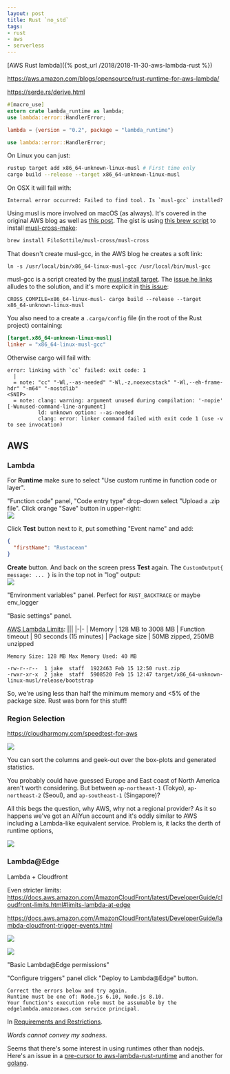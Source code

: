 ```yaml
---
layout: post
title: Rust `no_std`
tags:
- rust
- aws
- serverless
---
```


[AWS Rust lambda]({% post_url /2018/2018-11-30-aws-lambda-rust %})

https://aws.amazon.com/blogs/opensource/rust-runtime-for-aws-lambda/

https://serde.rs/derive.html
```rust
#[macro_use]
extern crate lambda_runtime as lambda;
use lambda::error::HandlerError;
```
```toml
lambda = {version = "0.2", package = "lambda_runtime"}
```
```rust
use lambda::error::HandlerError;
```

On Linux you can just:
```bash
rustup target add x86_64-unknown-linux-musl # First time only
cargo build --release --target x86_64-unknown-linux-musl
```
On OSX it will fail with:
```
Internal error occurred: Failed to find tool. Is `musl-gcc` installed?
```

Using musl is more involved on macOS (as always).  It's covered in the original AWS blog as well as [this post](https://chr4.org/blog/2017/03/15/cross-compile-and-link-a-static-binary-on-macos-for-linux-with-cargo-and-rust/).  The gist is using [this brew script](https://github.com/FiloSottile/homebrew-musl-cross) to install [musl-cross-make](https://github.com/richfelker/musl-cross-make):
```bash
brew install FiloSottile/musl-cross/musl-cross
```

That doesn't create musl-gcc, in the AWS blog he creates a soft link:
```
ln -s /usr/local/bin/x86_64-linux-musl-gcc /usr/local/bin/musl-gcc
```

musl-gcc is a script created by the [musl install target](http://git.musl-libc.org/cgit/musl/tree/Makefile?h=v1.1.21&id=1691b23955590d1eb66a11158fdd91c86337e886#n70).  The [issue he links](https://github.com/alexcrichton/cc-rs/issues/82) alludes to the solution, and it's more explicit in [this issue](https://github.com/zonyitoo/context-rs/issues/31):
```
CROSS_COMPILE=x86_64-linux-musl- cargo build --release --target x86_64-unknown-linux-musl
```

You also need to a create a `.cargo/config` file (in the root of the Rust project) containing:
```toml
[target.x86_64-unknown-linux-musl]
linker = "x86_64-linux-musl-gcc"
```

Otherwise cargo will fail with:
```
error: linking with `cc` failed: exit code: 1
  |
  = note: "cc" "-Wl,--as-needed" "-Wl,-z,noexecstack" "-Wl,--eh-frame-hdr" "-m64" "-nostdlib"
<SNIP>
  = note: clang: warning: argument unused during compilation: '-nopie' [-Wunused-command-line-argument]
          ld: unknown option: --as-needed
          clang: error: linker command failed with exit code 1 (use -v to see invocation)
```


## AWS


### Lambda

For __Runtime__ make sure to select "Use custom runtime in function code or layer".

"Function code" panel, "Code entry type" drop-down select "Upload a .zip file".  Click orange "Save" button in upper-right:  
![](/assets/aws_lambda_upload.png)

Click __Test__ button next to it, put something "Event name" and  add:
```json
{
  "firstName": "Rustacean"
}
```
__Create__ button.  And back on the screen press __Test__ again.
The `CustomOutput{ message: ... }` is in the top not in "log" output:  
![](/assets/aws_lambda_result.png)

"Environment variables" panel.
Perfect for `RUST_BACKTRACE` or maybe env_logger

"Basic settings" panel.

[AWS Lambda Limits](https://docs.aws.amazon.com/lambda/latest/dg/limits.html):
|||
|-|-
| Memory | 128 MB to 3008 MB
| Function timeout | 90 seconds (15 minutes)
| Package size | 50MB zipped, 250MB unzipped

```
Memory Size: 128 MB	Max Memory Used: 40 MB
```

```
-rw-r--r--  1 jake  staff  1922463 Feb 15 12:50 rust.zip
-rwxr-xr-x  2 jake  staff  5908520 Feb 15 12:47 target/x86_64-unknown-linux-musl/release/bootstrap
```

So, we're using less than half the minimum memory and <5% of the package size.  Rust was born for this stuff!

### Region Selection

https://cloudharmony.com/speedtest-for-aws

![](/assets/speedtest_aws_shanghai_china_telecom.png)

You can sort the columns and geek-out over the box-plots and generated statistics.

You probably could have guessed Europe and East coast of North America aren't worth considering.
But between `ap-northeast-1` (Tokyo), `ap-northeast-2` (Seoul), and `ap-southeast-1` (Singapore)?

All this begs the question, why AWS, why not a regional provider?  As it so happens we've got an AliYun account and it's oddly similar to AWS including a Lambda-like equivalent service.  Problem is, it lacks the derth of runtime options, 

![](/assets/aliyun_lambda_runtimes.png)

### Lambda@Edge

Lambda + Cloudfront

Even stricter limits:
https://docs.aws.amazon.com/AmazonCloudFront/latest/DeveloperGuide/cloudfront-limits.html#limits-lambda-at-edge

https://docs.aws.amazon.com/AmazonCloudFront/latest/DeveloperGuide/lambda-cloudfront-trigger-events.html

![](/assets/aws_region.png)

![](/assets/aws_lambda_cloudfront.png)

"Basic Lambda@Edge permissions"

"Configure triggers" panel click "Deploy to Lambda@Edge" button.

```
Correct the errors below and try again.
Runtime must be one of: Node.js 6.10, Node.js 8.10.
Your function's execution role must be assumable by the edgelambda.amazonaws.com service principal.
```

In [Requirements and Restrictions](https://docs.aws.amazon.com/AmazonCloudFront/latest/DeveloperGuide/lambda-requirements-limits.html#lambda-requirements-lambda-function-configuration).

_Words cannot convey my sadness_.

Seems that there's some interest in using runtimes other than nodejs.  Here's an issue in a [pre-cursor to aws-lambda-rust-runtime](https://github.com/srijs/rust-aws-lambda/issues/28) and another for [golang](https://github.com/aws/aws-lambda-go/issues/52).